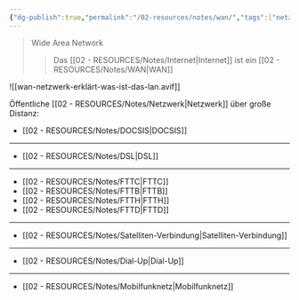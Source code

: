 ```yaml
---
{"dg-publish":true,"permalink":"/02-resources/notes/wan/","tags":["netzwerk"],"noteIcon":"","updated":"2025-08-26T16:35:08.000+02:00"}
---
```


> Wide Area Network
>>Das [[02 - RESOURCES/Notes/Internet\|Internet]] ist ein [[02 - RESOURCES/Notes/WAN\|WAN]]

![[wan-netzwerk-erklärt-was-ist-das-lan.avif]]

Öffentliche [[02 - RESOURCES/Notes/Netzwerk\|Netzwerk]] über große Distanz:
- [[02 - RESOURCES/Notes/DOCSIS\|DOCSIS]]
___
- [[02 - RESOURCES/Notes/DSL\|DSL]]
___
- [[02 - RESOURCES/Notes/FTTC\|FTTC]]
- [[02 - RESOURCES/Notes/FTTB\|FTTB]]
- [[02 - RESOURCES/Notes/FTTH\|FTTH]]
- [[02 - RESOURCES/Notes/FTTD\|FTTD]]
___
- [[02 - RESOURCES/Notes/Satelliten-Verbindung\|Satelliten-Verbindung]]
___
- [[02 - RESOURCES/Notes/Dial-Up\|Dial-Up]]
___
- [[02 - RESOURCES/Notes/Mobilfunknetz\|Mobilfunknetz]]